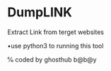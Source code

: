 # DumpLINK
Extract Link from terget websites 


•use python3 to running this tool

℅ coded by ghosthub b@b@y
